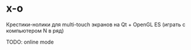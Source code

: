 # x-o
Крестики-нолики для multi-touch экранов на Qt + OpenGL ES (играть с компьютером N в ряд)

TODO: online mode
